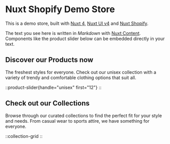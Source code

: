 # Nuxt Shopify Demo Store

This is a demo store, built with [Nuxt 4](https://nuxt.com), [Nuxt UI v4](https://ui4.nuxt.com) and [Nuxt Shopify](https://nuxt.com/modules/nuxt-shopify).

The text you see here is written in _Markdown_ with [Nuxt Content](https://content.nuxt.com).
Components like the product slider below can be embedded directly in your text.

## Discover our Products now

The freshest styles for everyone. 
Check out our unisex collection with a variety of trendy and comfortable clothing options that suit all.

::product-slider{handle="unisex" first="12"}
::

## Check out our Collections

Browse through our curated collections to find the perfect fit for your style and needs. 
From casual wear to sports attire, we have something for everyone.

::collection-grid
::
